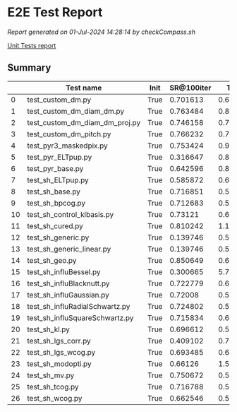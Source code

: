 # E2E Test Report

*Report generated on 01-Jul-2024 14:28:14 by checkCompass.sh*

[Unit Tests report](report_unit_test.html)

## Summary

|    | Test name                      | Init   |   SR@100iter |   T Init |      T Loop |
|----|--------------------------------|--------|--------------|----------|-------------|
|  0 | test_custom_dm.py              | True   |     0.701613 | 0.668225 | 0.000956248 |
|  1 | test_custom_dm_diam_dm.py      | True   |     0.763484 | 0.815927 | 0.00122886  |
|  2 | test_custom_dm_diam_dm_proj.py | True   |     0.746158 | 0.716235 | 0.000988655 |
|  3 | test_custom_dm_pitch.py        | True   |     0.766232 | 0.760404 | 0.000883736 |
|  4 | test_pyr3_maskedpix.py         | True   |     0.753424 | 0.949462 | 0.0033172   |
|  5 | test_pyr_ELTpup.py             | True   |     0.316647 | 0.888288 | 0.00308268  |
|  6 | test_pyr_base.py               | True   |     0.642596 | 0.823623 | 0.00293757  |
|  7 | test_sh_ELTpup.py              | True   |     0.585872 | 0.691098 | 0.00102873  |
|  8 | test_sh_base.py                | True   |     0.716851 | 0.594646 | 0.00106001  |
|  9 | test_sh_bpcog.py               | True   |     0.712683 | 0.571355 | 0.00104033  |
| 10 | test_sh_control_klbasis.py     | True   |     0.73121  | 0.68169  | 0.0012557   |
| 11 | test_sh_cured.py               | True   |     0.810242 | 1.15945  | 0.00179998  |
| 12 | test_sh_generic.py             | True   |     0.139746 | 0.572006 | 0.00101479  |
| 13 | test_sh_generic_linear.py      | True   |     0.139746 | 0.576288 | 0.00140006  |
| 14 | test_sh_geo.py                 | True   |     0.850649 | 0.617695 | 0.000868153 |
| 15 | test_sh_influBessel.py         | True   |     0.300665 | 5.72082  | 0.00134499  |
| 16 | test_sh_influBlacknutt.py      | True   |     0.722779 | 0.625434 | 0.00101625  |
| 17 | test_sh_influGaussian.py       | True   |     0.72008  | 0.577031 | 0.00114679  |
| 18 | test_sh_influRadialSchwartz.py | True   |     0.724802 | 0.595771 | 0.00101361  |
| 19 | test_sh_influSquareSchwartz.py | True   |     0.715834 | 0.619346 | 0.00101468  |
| 20 | test_sh_kl.py                  | True   |     0.696612 | 0.546836 | 0.00124519  |
| 21 | test_sh_lgs_corr.py            | True   |     0.409102 | 0.70566  | 0.00121516  |
| 22 | test_sh_lgs_wcog.py            | True   |     0.693485 | 0.645415 | 0.00125928  |
| 23 | test_sh_modopti.py             | True   |     0.66126  | 1.54032  | 0.00122153  |
| 24 | test_sh_mv.py                  | True   |     0.750672 | 0.583945 | 0.00132846  |
| 25 | test_sh_tcog.py                | True   |     0.716788 | 0.597769 | 0.000985217 |
| 26 | test_sh_wcog.py                | True   |     0.662546 | 0.582094 | 0.0010934   |